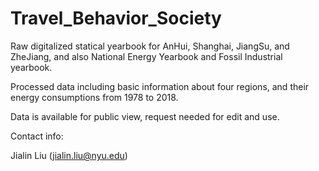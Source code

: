 # Travel_Behavior_Society

Raw digitalized statical yearbook for AnHui, Shanghai, JiangSu, and ZheJiang, and also National Energy Yearbook and Fossil Industrial yearbook.

Processed data including basic information about four regions, and their energy consumptions from 1978 to 2018.

Data is available for public view, request needed for edit and use.

Contact info: 

Jialin Liu (jialin.liu@nyu.edu)
